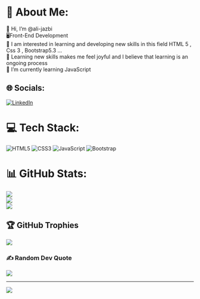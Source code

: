# 💫 About Me:
👋 Hi, I’m @ali-jazbi<br>🖥Front-End Development<br>👀 I am interested in learning and developing new skills in this field HTML 5 , Css 3 , Bootstrap5.3 ...<br>📖 Learning new skills makes me feel joyful and I believe that learning is an ongoing process<br>🌱 I’m currently learning JavaScript


## 🌐 Socials:
[![LinkedIn](https://img.shields.io/badge/LinkedIn-%230077B5.svg?logo=linkedin&logoColor=white)](https://linkedin.com/in/ali-jazbi) 

# 💻 Tech Stack:
![HTML5](https://img.shields.io/badge/html5-%23E34F26.svg?style=for-the-badge&logo=html5&logoColor=white) ![CSS3](https://img.shields.io/badge/css3-%231572B6.svg?style=for-the-badge&logo=css3&logoColor=white) ![JavaScript](https://img.shields.io/badge/javascript-%23323330.svg?style=for-the-badge&logo=javascript&logoColor=%23F7DF1E) ![Bootstrap](https://img.shields.io/badge/bootstrap-%23563D7C.svg?style=for-the-badge&logo=bootstrap&logoColor=white)
# 📊 GitHub Stats:
![](https://github-readme-stats.vercel.app/api?username=ali-jazbi&theme=radical&hide_border=false&include_all_commits=false&count_private=false)<br/>
![](https://github-readme-streak-stats.herokuapp.com/?user=ali-jazbi&theme=radical&hide_border=false)<br/>
![](https://github-readme-stats.vercel.app/api/top-langs/?username=ali-jazbi&theme=radical&hide_border=false&include_all_commits=false&count_private=false&layout=compact)

## 🏆 GitHub Trophies
![](https://github-profile-trophy.vercel.app/?username=ali-jazbi&theme=radical&no-frame=false&no-bg=true&margin-w=4)

### ✍️ Random Dev Quote
![](https://quotes-github-readme.vercel.app/api?type=horizontal&theme=radical)

---
[![](https://visitcount.itsvg.in/api?id=ali-jazbi&icon=0&color=0)](https://visitcount.itsvg.in)

<!-- Proudly created with GPRM ( https://gprm.itsvg.in ) -->
